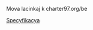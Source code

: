 Mova lacinkaj k charter97.org/be

[Specyfikacya](https://docs.google.com/spreadsheets/d/1jWmznN-y6YMVabAk1-_0ts4e9Xm_L7qVLvsonVEbmhM/edit#gid=731429728)